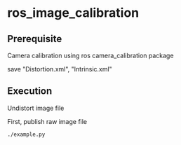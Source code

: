 # ros_image_calibration

## Prerequisite
Camera calibration using ros camera_calibration package

save "Distortion.xml", "Intrinsic.xml"

## Execution

Undistort image file

First, publish raw image file
```
./example.py
```
